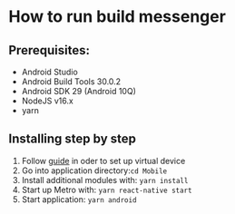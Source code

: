 # How to run build messenger

## Prerequisites:
- Android Studio
- Android Build Tools 30.0.2
- Android SDK 29 (Android 10Q)
- NodeJS v16.x
- yarn 

## Installing step by step
1. Follow [guide](https://telegra.ph/Kak-nastroit-sredu-dlya-razrabotki-pod-android-12-17) in oder to set up virtual device
2. Go into application directory:`cd Mobile`
3. Install additional modules with: `yarn install`
4. Start up Metro with: `yarn react-native start`
5. Start application: `yarn android`